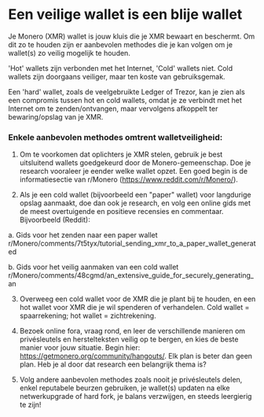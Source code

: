 # Een veilige wallet is een blije wallet

Je Monero (XMR) wallet is jouw kluis die je XMR bewaart en beschermt. Om dit zo te houden zijn er aanbevolen methodes die je kan volgen om je wallet(s) zo veilig mogelijk te houden. 

'Hot' wallets zijn verbonden met het Internet, 'Cold' wallets niet. Cold wallets zijn doorgaans veiliger, maar ten koste van gebruiksgemak.

Een 'hard' wallet, zoals de veelgebruikte Ledger of Trezor, kan je zien als een compromis tussen hot en cold wallets, omdat je ze verbindt met het Internet om te zenden/ontvangen, maar vervolgens afkoppelt ter bewaring/opslag van je XMR.

### Enkele aanbevolen methodes omtrent walletveiligheid:

1. Om te voorkomen dat oplichters je XMR stelen, gebruik je best uitsluitend wallets goedgekeurd door de Monero-gemeenschap. Doe je research vooraleer je eender welke wallet opzet. Een goed begin is de informatiesectie van r/Monero (https://www.reddit.com/r/Monero/).  

2. Als je een cold wallet (bijvoorbeeld een "paper" wallet) voor langdurige opslag aanmaakt, doe dan ook je research, en volg een online gids met de meest overtuigende en positieve recensies en commentaar. Bijvoorbeeld (Reddit):

  a. Gids voor het zenden naar een paper wallet
r/Monero/comments/7t5tyx/tutorial_sending_xmr_to_a_paper_wallet_generated

  b. Gids voor het veilig aanmaken van een cold wallet
r/Monero/comments/48cgmd/an_extensive_guide_for_securely_generating_an

3. Overweeg een cold wallet voor de XMR die je plant bij te houden, en een hot wallet voor XMR die je wil spenderen of verhandelen. Cold wallet = spaarrekening; hot wallet = zichtrekening.

4. Bezoek online fora, vraag rond, en leer de verschillende manieren om privésleutels en herstelteksten veilig op te bergen, en kies de beste manier voor jouw situatie. Begin hier: https://getmonero.org/community/hangouts/. Elk plan is beter dan geen plan. Heb je al door dat research een belangrijk thema is?

5. Volg andere aanbevolen methodes zoals nooit je privésleutels delen, enkel reputabele beurzen gebruiken, je wallet(s) updaten na elke netwerkupgrade of hard fork, je balans verzwijgen, en steeds leergierig te zijn! 
